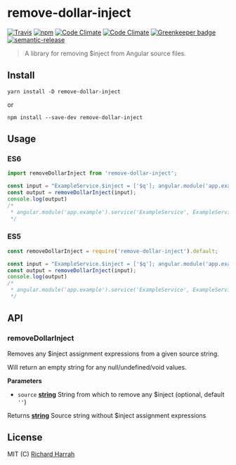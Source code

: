 # remove-dollar-inject

[![Travis](https://img.shields.io/travis/Nunnery/remove-dollar-inject.svg?style=flat-square)](https://travis-ci.org/Nunnery/remove-dollar-inject)
[![npm](https://img.shields.io/npm/v/remove-dollar-inject.svg?style=flat-square)](https://www.npmjs.com/package/remove-dollar-inject)
[![Code Climate](https://img.shields.io/codeclimate/github/Nunnery/remove-dollar-inject.svg?style=flat-square)](https://codeclimate.com/github/Nunnery/remove-dollar-inject)
[![Code Climate](https://img.shields.io/codeclimate/coverage/github/Nunnery/remove-dollar-inject.svg?style=flat-square)](https://codeclimate.com/github/Nunnery/remove-dollar-inject/coverage)
[![Greenkeeper badge](https://img.shields.io/badge/Greenkeeper-enabled-brightgreen.svg?style=flat-square)](https://greenkeeper.io/)
[![semantic-release](https://img.shields.io/badge/%20%20%F0%9F%93%A6%F0%9F%9A%80-semantic--release-e10079.svg?style=flat-square)](https://github.com/semantic-release/semantic-release)

> A library for removing $inject from Angular source files.

## Install

    yarn install -D remove-dollar-inject

or

    npm install --save-dev remove-dollar-inject

## Usage

### ES6

```js
import removeDollarInject from 'remove-dollar-inject';

const input = "ExampleService.$inject = ['$q']; angular.module('app.example').service('ExampleService', ExampleService);";
const output = removeDollarInject(input);
console.log(output)
/*
 * angular.module('app.example').service('ExampleService', ExampleService);
 */
```

### ES5

```js
const removeDollarInject = require('remove-dollar-inject').default;

const input = "ExampleService.$inject = ['$q']; angular.module('app.example').service('ExampleService', ExampleService);";
const output = removeDollarInject(input);
console.log(output)
/*
 * angular.module('app.example').service('ExampleService', ExampleService);
 */
```

## API

<!-- Generated by documentation.js. Update this documentation by updating the source code. -->

### removeDollarInject

Removes any $inject assignment expressions from a given source string.

Will return an empty string for any null/undefined/void values.

**Parameters**

-   `source` **[string](https://developer.mozilla.org/en-US/docs/Web/JavaScript/Reference/Global_Objects/String)** String from which to remove any $inject (optional, default `''`)

Returns **[string](https://developer.mozilla.org/en-US/docs/Web/JavaScript/Reference/Global_Objects/String)** Source string without $inject assignment expressions

## License

MIT (C) [Richard Harrah](https://github.com/Nunnery)
